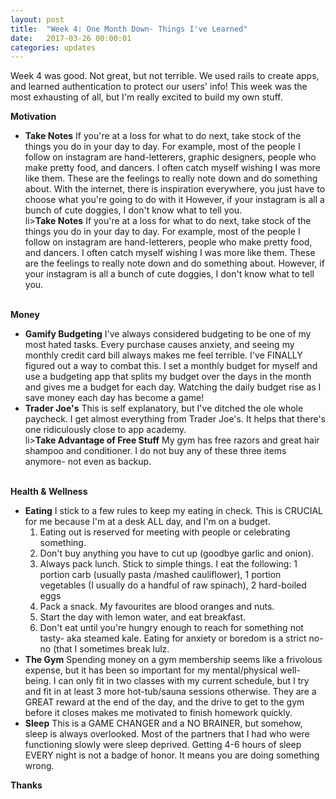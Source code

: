 ```yaml
---
layout: post
title:  "Week 4: One Month Down- Things I've Learned"
date:   2017-03-26 00:00:01
categories: updates
---
```


Week 4 was good. Not great, but not terrible. We used rails to create apps, and learned authentication to protect our users' info! This week was the most exhausting of all, but I'm really excited to build my own stuff.

<b>Motivation</b><br>
<ul>
<li><b>Take Notes</b> If you're at a loss for what to do next, take stock of the things you do in your day to day. For example, most of the people I follow on instagram are hand-letterers, graphic designers, people who make pretty food, and dancers. I often catch myself wishing I was more like them. These are the feelings to really note down and do something about. With the internet, there is inspiration everywhere, you just have to choose what you're going to do with it However, if your instagram is all a bunch of cute doggies, I don't know what to tell you.</li>
li><b>Take Notes</b> If you're at a loss for what to do next, take stock of the things you do in your day to day. For example, most of the people I follow on instagram are hand-letterers, people who make pretty food, and dancers. I often catch myself wishing I was more like them. These are the feelings to really note down and do something about. However, if your instagram is all a bunch of cute doggies, I don't know what to tell you.</li>
</ul>
<br>
<b>Money</b><br>
<ul>
<li><b>Gamify Budgeting</b> I've always considered budgeting to be one of my most hated tasks. Every purchase causes anxiety, and seeing my monthly credit card bill always makes me feel terrible. I've FINALLY figured out a way to combat this. I set a monthly budget for myself and use a budgeting app that splits my budget over the days in the month and gives me a budget for each day. Watching the daily budget rise as I save money each day has become a game!</li>
<li><b>Trader Joe's</b> This is self explanatory, but I've ditched the ole whole paycheck. I get almost everything from Trader Joe's. It helps that there's one ridiculously close to app academy.</li>
li><b>Take Advantage of Free Stuff</b> My gym has free razors and great hair shampoo and conditioner. I do not buy any of these three items anymore- not even as backup.</li>
</ul>
<br>
<b>Health & Wellness</b><br>
<ul>
<li><b>Eating</b> I stick to a few rules to keep my eating in check. This is CRUCIAL for me because I'm at a desk ALL day, and I'm on a budget.
	<ol>
      <li>Eating out is reserved for meeting with people or celebrating something.</li>
      <li>Don't buy anything you have to cut up (goodbye garlic and onion).</li>
      <li>Always pack lunch. Stick to simple things. I eat the following: 1 portion carb (usually pasta /mashed cauliflower), 1 portion vegetables (I usually do a handful of raw spinach), 2 hard-boiled eggs </li>
      <li>Pack a snack. My favourites are blood oranges and nuts.</li>
      <li>Start the day with lemon water, and eat breakfast.</li>
      <li>Don't eat until you're hungry enough to reach for something not tasty- aka steamed kale. Eating for anxiety or boredom is a strict no-no (that I sometimes break lulz.</li>
    </ol> 
</li>
<li><b>The Gym</b> Spending money on a gym membership seems like a frivolous expense, but it has been so important for my mental/physical well-being. I can only fit in two classes with my current schedule, but I try and fit in at least 3 more hot-tub/sauna sessions otherwise. They are a GREAT reward at the end of the day, and the drive to get to the gym before it closes makes me motivated to finish homework quickly.</li>
<li><b>Sleep</b> This is a GAME CHANGER and a NO BRAINER, but somehow, sleep is always overlooked. Most of the partners that I had who were functioning slowly were sleep deprived. Getting 4-6 hours of sleep EVERY night is not a badge of honor. It means you are doing something wrong.</li>
</ul>

<b>Thanks</b>



